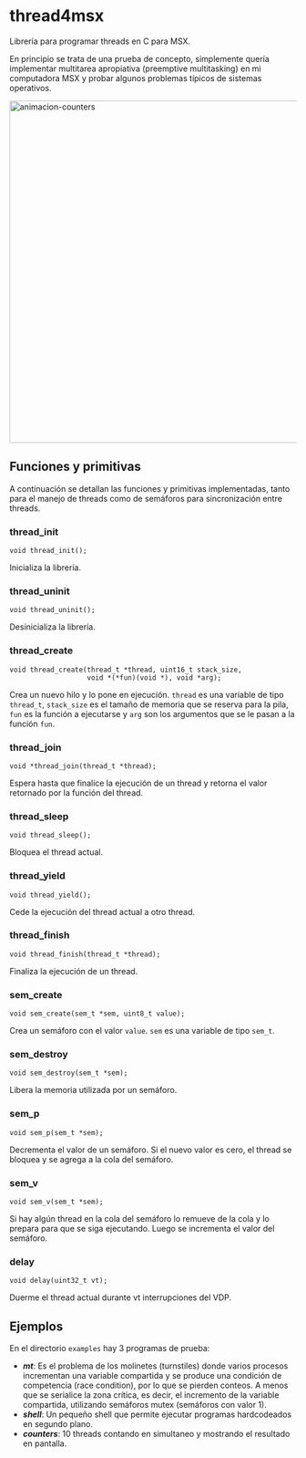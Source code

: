 # thread4msx

Librería para programar threads en C para MSX.

En principio se trata de una prueba de concepto, simplemente quería implementar multitarea apropiativa (preemptive multitasking) en mi computadora MSX y probar algunos problemas típicos de sistemas operativos.

<img src="https://user-images.githubusercontent.com/75378876/175836223-fd2382e8-baa6-4956-8315-03707f2345bc.gif" alt="animacion-counters" width="600">

## Funciones y primitivas

A continuación se detallan las funciones y primitivas implementadas, tanto para el manejo de threads como de semáforos para sincronización entre threads.

### thread_init
```
void thread_init();
```
Inicializa la librería.

### thread_uninit
```
void thread_uninit();
```
Desinicializa la librería.

### thread_create
```
void thread_create(thread_t *thread, uint16_t stack_size,
                   void *(*fun)(void *), void *arg);
```
Crea un nuevo hilo y lo pone en ejecución. `thread` es una variable de tipo `thread_t`, `stack_size` es el tamaño de memoria que se reserva para la pila, `fun` es la función a ejecutarse y `arg` son los argumentos que se le pasan a la función `fun`. 

### thread_join
```
void *thread_join(thread_t *thread);
```
Espera hasta que finalice la ejecución de un thread y retorna el valor retornado por la función del thread.

### thread_sleep
```
void thread_sleep();
```
Bloquea el thread actual.

### thread_yield
```
void thread_yield();
```
Cede la ejecución del thread actual a otro thread.

### thread_finish
```
void thread_finish(thread_t *thread);
```
Finaliza la ejecución de un thread.

### sem_create
```
void sem_create(sem_t *sem, uint8_t value);
```
Crea un semáforo con el valor `value`. `sem` es una variable de tipo `sem_t`.

### sem_destroy
```
void sem_destroy(sem_t *sem);
```
Libera la memoria utilizada por un semáforo.

### sem_p
```
void sem_p(sem_t *sem);
```
Decrementa el valor de un semáforo. Si el nuevo valor es cero, el thread se bloquea y se agrega a la cola del semáforo.

### sem_v
```
void sem_v(sem_t *sem);
```
Si hay algún thread en la cola del semáforo lo remueve de la cola y lo prepara para que se siga ejecutando. Luego se incrementa el valor del semáforo.

### delay
```
void delay(uint32_t vt);
```
Duerme el thread actual durante vt interrupciones del VDP.


## Ejemplos

En el directorio `examples` hay 3 programas de prueba:

* ***mt***: Es el problema de los molinetes (turnstiles) donde varios procesos incrementan una variable compartida y se produce una condición de competencia (race condition), por lo que se pierden conteos. A menos que se serialice la zona crítica, es decir, el incremento de la variable compartida, utilizando semáforos mutex (semáforos con valor 1).
* ***shell***: Un pequeño shell que permite ejecutar programas hardcodeados en segundo plano.
* ***counters***: 10 threads contando en simultaneo y mostrando el resultado en pantalla.
